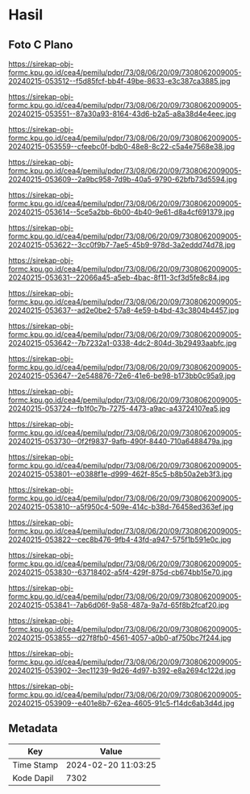 # Hasil

## Foto C Plano

https://sirekap-obj-formc.kpu.go.id/cea4/pemilu/pdpr/73/08/06/20/09/7308062009005-20240215-053512--f5d85fcf-bb4f-49be-8633-e3c387ca3885.jpg

https://sirekap-obj-formc.kpu.go.id/cea4/pemilu/pdpr/73/08/06/20/09/7308062009005-20240215-053551--87a30a93-8164-43d6-b2a5-a8a38d4e4eec.jpg

https://sirekap-obj-formc.kpu.go.id/cea4/pemilu/pdpr/73/08/06/20/09/7308062009005-20240215-053559--cfeebc0f-bdb0-48e8-8c22-c5a4e7568e38.jpg

https://sirekap-obj-formc.kpu.go.id/cea4/pemilu/pdpr/73/08/06/20/09/7308062009005-20240215-053609--2a9bc958-7d9b-40a5-9790-62bfb73d5594.jpg

https://sirekap-obj-formc.kpu.go.id/cea4/pemilu/pdpr/73/08/06/20/09/7308062009005-20240215-053614--5ce5a2bb-6b00-4b40-9e61-d8a4cf691379.jpg

https://sirekap-obj-formc.kpu.go.id/cea4/pemilu/pdpr/73/08/06/20/09/7308062009005-20240215-053622--3cc0f9b7-7ae5-45b9-978d-3a2eddd74d78.jpg

https://sirekap-obj-formc.kpu.go.id/cea4/pemilu/pdpr/73/08/06/20/09/7308062009005-20240215-053631--22066a45-a5eb-4bac-8f11-3cf3d5fe8c84.jpg

https://sirekap-obj-formc.kpu.go.id/cea4/pemilu/pdpr/73/08/06/20/09/7308062009005-20240215-053637--ad2e0be2-57a8-4e59-b4bd-43c3804b4457.jpg

https://sirekap-obj-formc.kpu.go.id/cea4/pemilu/pdpr/73/08/06/20/09/7308062009005-20240215-053642--7b7232a1-0338-4dc2-804d-3b29493aabfc.jpg

https://sirekap-obj-formc.kpu.go.id/cea4/pemilu/pdpr/73/08/06/20/09/7308062009005-20240215-053647--2e548876-72e6-41e6-be98-b173bb0c95a9.jpg

https://sirekap-obj-formc.kpu.go.id/cea4/pemilu/pdpr/73/08/06/20/09/7308062009005-20240215-053724--fb1f0c7b-7275-4473-a9ac-a43724107ea5.jpg

https://sirekap-obj-formc.kpu.go.id/cea4/pemilu/pdpr/73/08/06/20/09/7308062009005-20240215-053730--0f2f9837-9afb-490f-8440-710a6488479a.jpg

https://sirekap-obj-formc.kpu.go.id/cea4/pemilu/pdpr/73/08/06/20/09/7308062009005-20240215-053801--e0388f1e-d999-462f-85c5-b8b50a2eb3f3.jpg

https://sirekap-obj-formc.kpu.go.id/cea4/pemilu/pdpr/73/08/06/20/09/7308062009005-20240215-053810--a5f950c4-509e-414c-b38d-76458ed363ef.jpg

https://sirekap-obj-formc.kpu.go.id/cea4/pemilu/pdpr/73/08/06/20/09/7308062009005-20240215-053822--cec8b476-9fb4-43fd-a947-575f1b591e0c.jpg

https://sirekap-obj-formc.kpu.go.id/cea4/pemilu/pdpr/73/08/06/20/09/7308062009005-20240215-053830--63718402-a5f4-429f-875d-cb674bb15e70.jpg

https://sirekap-obj-formc.kpu.go.id/cea4/pemilu/pdpr/73/08/06/20/09/7308062009005-20240215-053841--7ab6d06f-9a58-487a-9a7d-65f8b2fcaf20.jpg

https://sirekap-obj-formc.kpu.go.id/cea4/pemilu/pdpr/73/08/06/20/09/7308062009005-20240215-053855--d27f8fb0-4561-4057-a0b0-af750bc7f244.jpg

https://sirekap-obj-formc.kpu.go.id/cea4/pemilu/pdpr/73/08/06/20/09/7308062009005-20240215-053902--3ec11239-9d26-4d97-b392-e8a2694c122d.jpg

https://sirekap-obj-formc.kpu.go.id/cea4/pemilu/pdpr/73/08/06/20/09/7308062009005-20240215-053909--e401e8b7-62ea-4605-91c5-f14dc6ab3d4d.jpg


## Metadata

| Key        | Value               |
| ---------- | ------------------- |
| Time Stamp | 2024-02-20 11:03:25 |
| Kode Dapil | 7302                |



